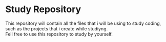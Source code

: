 # Study Repository

This repository will contain all the files that i will be using to study coding, such as the projects that i create while studiyng.  
Fell free to use this repository to study by yourself.